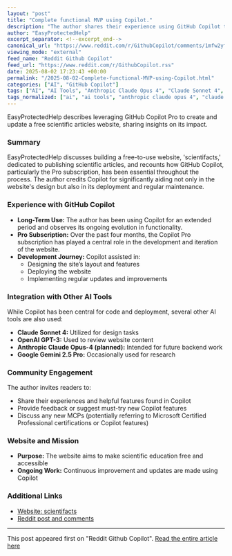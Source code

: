 ```yaml
---
layout: "post"
title: "Complete functional MVP using Copilot."
description: "The author shares their experience using GitHub Copilot to build and maintain a free educational website called scientifacts, highlighting how Copilot aided in design, deployment, and regular updates. They also discuss integrating other AI tools for various tasks and invite feedback on Copilot's latest features."
author: "EasyProtectedHelp"
excerpt_separator: <!--excerpt_end-->
canonical_url: "https://www.reddit.com/r/GithubCopilot/comments/1mfw2yf/complete_functional_mvp_using_copilot/"
viewing_mode: "external"
feed_name: "Reddit Github Copilot"
feed_url: "https://www.reddit.com/r/GithubCopilot.rss"
date: 2025-08-02 17:23:43 +00:00
permalink: "/2025-08-02-Complete-functional-MVP-using-Copilot.html"
categories: ["AI", "GitHub Copilot"]
tags: ["AI", "AI Tools", "Anthropic Claude Opus 4", "Claude Sonnet 4", "Community", "Copilot Features", "Copilot Pro", "Deployment", "Educational Websites", "GitHub Copilot", "Google Gemini 2.5 Pro", "MVP Development", "OpenAI GPT 3", "Web Development"]
tags_normalized: ["ai", "ai tools", "anthropic claude opus 4", "claude sonnet 4", "community", "copilot features", "copilot pro", "deployment", "educational websites", "github copilot", "google gemini 2dot5 pro", "mvp development", "openai gpt 3", "web development"]
---
```


EasyProtectedHelp describes leveraging GitHub Copilot Pro to create and update a free scientific articles website, sharing insights on its impact.<!--excerpt_end-->

### Summary

EasyProtectedHelp discusses building a free-to-use website, 'scientifacts,' dedicated to publishing scientific articles, and recounts how GitHub Copilot, particularly the Pro subscription, has been essential throughout the process. The author credits Copilot for significantly aiding not only in the website's design but also in its deployment and regular maintenance.

### Experience with GitHub Copilot

- **Long-Term Use:** The author has been using Copilot for an extended period and observes its ongoing evolution in functionality.
- **Pro Subscription:** Over the past four months, the Copilot Pro subscription has played a central role in the development and iteration of the website.
- **Development Journey:** Copilot assisted in:
  - Designing the site’s layout and features
  - Deploying the website
  - Implementing regular updates and improvements

### Integration with Other AI Tools

While Copilot has been central for code and deployment, several other AI tools are also used:

- **Claude Sonnet 4:** Utilized for design tasks
- **OpenAI GPT-3:** Used to review website content
- **Anthropic Claude Opus-4 (planned):** Intended for future backend work
- **Google Gemini 2.5 Pro:** Occasionally used for research

### Community Engagement

The author invites readers to:

- Share their experiences and helpful features found in Copilot
- Provide feedback or suggest must-try new Copilot features
- Discuss any new MCPs (potentially referring to Microsoft Certified Professional certifications or Copilot features)

### Website and Mission

- **Purpose:** The website aims to make scientific education free and accessible
- **Ongoing Work:** Continuous improvement and updates are made using Copilot

### Additional Links

- [Website: scientifacts](http://scientifacts.wikiai.tech)
- [Reddit post and comments](https://www.reddit.com/r/GithubCopilot/comments/1mfw2yf/complete_functional_mvp_using_copilot/)

---

This post appeared first on "Reddit Github Copilot". [Read the entire article here](https://www.reddit.com/r/GithubCopilot/comments/1mfw2yf/complete_functional_mvp_using_copilot/)
